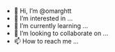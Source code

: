 - 👋 Hi, I’m @omarghtt
- 👀 I’m interested in ...
- 🌱 I’m currently learning ...
- 💞️ I’m looking to collaborate on ...
- 📫 How to reach me ...

<!---
omarghtt/omarghtt is a ✨ special ✨ repository because its `README.md` (this file) appears on your GitHub profile.
You can click the Preview link to take a look at your changes.
--->
